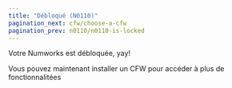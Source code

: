 ```yaml
---
title: "Débloqué (N0110)"
pagination_next: cfw/choose-a-cfw
pagination_prev: n0110/n0110-is-locked
---
```


Votre Numworks est débloquée, yay!

Vous pouvez maintenant installer un CFW pour accéder à plus de fonctionnalitées
